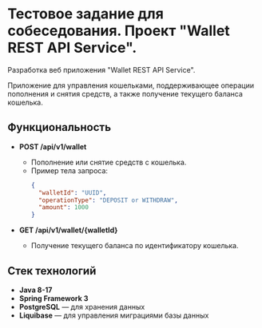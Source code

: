 # Тестовое задание для собеседования. Проект "Wallet REST API Service".

Разработка веб приложения "Wallet REST API Service".

Приложение для управления кошельками, поддерживающее операции пополнения и снятия средств, а также получение текущего баланса кошелька. 

## Функциональность

- **POST /api/v1/wallet**
    - Пополнение или снятие средств с кошелька.
    - Пример тела запроса:
      ```json
      {
        "walletId": "UUID",
        "operationType": "DEPOSIT or WITHDRAW",
        "amount": 1000
      }
      ```

- **GET /api/v1/wallet/{walletId}**
    - Получение текущего баланса по идентификатору кошелька.

## Стек технологий

- **Java 8-17**
- **Spring Framework 3**
- **PostgreSQL** — для хранения данных
- **Liquibase** — для управления миграциями базы данных